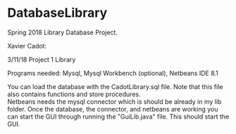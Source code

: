 # DatabaseLibrary
Spring 2018 Library Database Project. 

Xavier Cadot:

3/11/18
Project 1 Library

Programs needed:
Mysql,
Mysql Workbench (optional),
Netbeans IDE 8.1

You can load the database with the CadotLibrary.sql file. 
Note that this file also contains functions and store procedures.  
Netbeans needs the mysql connector which is should be already in my lib folder. 
Once the database, the connector, and netbeans are working you can start the GUI through running the 
"GuiLib.java" file. This should start the GUI. 
